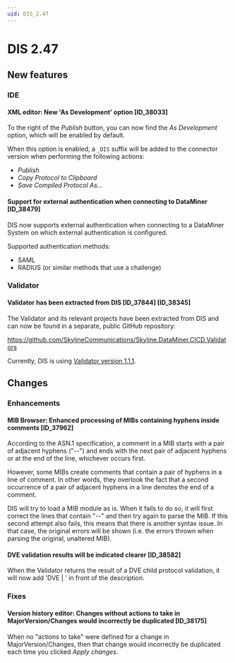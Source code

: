 ```yaml
---
uid: DIS_2.47
---
```


# DIS 2.47

## New features

### IDE

#### XML editor: New 'As Development' option [ID_38033]

To the right of the *Publish* button, you can now find the *As Development* option, which will be enabled by default.

When this option is enabled, a `_DIS` suffix will be added to the connector version when performing the following actions:

- *Publish*
- *Copy Protocol to Clipboard*
- *Save Compiled Protocol As...*

#### Support for external authentication when connecting to DataMiner [ID_38479]

DIS now supports external authentication when connecting to a DataMiner System on which external authentication is configured.

Supported authentication methods:

- SAML
- RADIUS (or similar methods that use a challenge)

### Validator

#### Validator has been extracted from DIS [ID_37844] [ID_38345]

The Validator and its relevant projects have been extracted from DIS and can now be found in a separate, public GitHub repository:

<https://github.com/SkylineCommunications/Skyline.DataMiner.CICD.Validators>

Currently, DIS is using [Validator version 1.1.1](https://github.com/SkylineCommunications/Skyline.DataMiner.CICD.Validators/releases/tag/1.1.1).

## Changes

### Enhancements

#### MIB Browser: Enhanced processing of MIBs containing hyphens inside comments [ID_37962]

According to the ASN.1 specification, a comment in a MIB starts with a pair of adjacent hyphens ("--") and ends with the next pair of adjacent hyphens or at the end of the line, whichever occurs first.

However, some MIBs create comments that contain a pair of hyphens in a line of comment. In other words, they overlook the fact that a second occurrence of a pair of adjacent hyphens in a line denotes the end of a comment.

DIS will try to load a MIB module as is. When it fails to do so, it will first correct the lines that contain "--" and then try again to parse the MIB. If this second attempt also fails, this means that there is another syntax issue. In that case, the original errors will be shown (i.e. the errors thrown when parsing the original, unaltered MIB).

#### DVE validation results will be indicated clearer [ID_38582]

​When the Validator returns the result of a DVE child protocol validation, it will now add 'DVE | ' in front of the description.

### Fixes

#### Version history editor: Changes without actions to take in MajorVersion/Changes would incorrectly be duplicated [ID_38175]

When no "actions to take" were defined for a change in MajorVersion/Changes, then that change would incorrectly be duplicated each time you clicked *Apply changes*.
